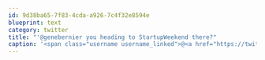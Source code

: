 ```yaml
---
id: 9d38ba65-7f83-4cda-a926-7c4f32e8594e
blueprint: text
category: twitter
title: "'@genebernier you heading to StartupWeekend there?"
caption: '<span class="username username_linked">@<a href="https://twitter.com/genebernier" title="Gene Bernier">genebernier</a></span> you heading to StartupWeekend there?'
---
```

